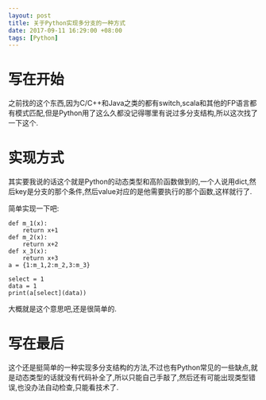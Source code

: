 ```yaml
---
layout: post
title: 关于Python实现多分支的一种方式
date: 2017-09-11 16:29:00 +08:00
tags: [Python]
---
```


# 写在开始
之前找的这个东西,因为C/C++和Java之类的都有switch,scala和其他的FP语言都有模式匹配,但是Python用了这么久都没记得哪里有说过多分支结构,所以这次找了一下这个.

# 实现方式
其实要我说的话这个就是Python的动态类型和高阶函数做到的,一个人说用dict,然后key是分支的那个条件,然后value对应的是他需要执行的那个函数,这样就行了.

简单实现一下吧:
```
def m_1(x):
    return x+1
def m_2(x):
    return x+2
def x_3(x):
    return x+3
a = {1:m_1,2:m_2,3:m_3}

select = 1
data = 1
print(a[select](data))
```

大概就是这个意思吧,还是很简单的.

# 写在最后
这个还是挺简单的一种实现多分支结构的方法,不过也有Python常见的一些缺点,就是动态类型的话就没有代码补全了,所以只能自己手敲了,然后还有可能出现类型错误,也没办法自动检查,只能看技术了.

